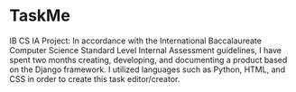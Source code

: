 # TaskMe
IB CS IA Project: 
In accordance with the International Baccalaureate Computer Science Standard Level Internal Assessment guidelines, I have spent two months creating, developing, and documenting a product based on the Django framework. I utilized languages such as Python, HTML, and CSS in order to create this task editor/creator.
